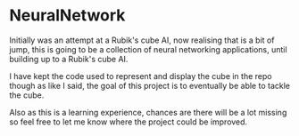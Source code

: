 # NeuralNetwork
Initially was an attempt at a Rubik's cube AI, now realising that is a bit of jump, this is going to be a collection of neural networking applications, until building up to a Rubik's cube AI.

I have kept the code used to represent and display the cube in the repo though as like I said, the goal of this project is to eventually be able to tackle the cube.

Also as this is a learning experience, chances are there will be a lot missing so feel free to let me know where the project could be improved.

